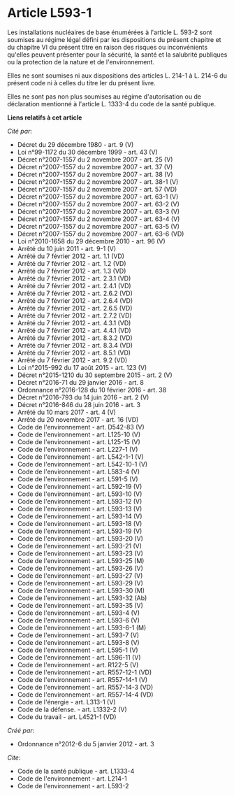 # Article L593-1

Les installations nucléaires de base énumérées à l'article L. 593-2 sont soumises au régime légal défini par les dispositions
du présent chapitre et du chapitre VI du présent titre en raison des risques ou inconvénients qu'elles peuvent présenter pour
la sécurité, la santé et la salubrité publiques ou la protection de la nature et de l'environnement. 

Elles ne sont soumises ni aux dispositions des articles L. 214-1 à L. 214-6 du présent code ni à celles du titre Ier du
présent livre. 

Elles ne sont pas non plus soumises au régime d'autorisation ou de déclaration mentionné à l'article L. 1333-4 du code de la
santé publique.

**Liens relatifs à cet article**

_Cité par_:

  - Décret du 29 décembre 1980 - art. 9 (V)
  - Loi n°99-1172 du 30 décembre 1999 - art. 43 (V)
  - Décret n°2007-1557 du 2 novembre 2007 - art. 25 (V)
  - Décret n°2007-1557 du 2 novembre 2007 - art. 37 (V)
  - Décret n°2007-1557 du 2 novembre 2007 - art. 38 (V)
  - Décret n°2007-1557 du 2 novembre 2007 - art. 38-1 (V)
  - Décret n°2007-1557 du 2 novembre 2007 - art. 57 (VD)
  - Décret n°2007-1557 du 2 novembre 2007 - art. 63-1 (V)
  - Décret n°2007-1557 du 2 novembre 2007 - art. 63-2 (V)
  - Décret n°2007-1557 du 2 novembre 2007 - art. 63-3 (V)
  - Décret n°2007-1557 du 2 novembre 2007 - art. 63-4 (V)
  - Décret n°2007-1557 du 2 novembre 2007 - art. 63-5 (V)
  - Décret n°2007-1557 du 2 novembre 2007 - art. 63-6 (VD)
  - Loi n°2010-1658 du 29 décembre 2010 - art. 96 (V)
  - Arrêté du 10 juin 2011 - art. 9-1 (V)
  - Arrêté du 7 février 2012 - art. 1.1 (VD)
  - Arrêté du 7 février 2012 - art. 1.2 (VD)
  - Arrêté du 7 février 2012 - art. 1.3 (VD)
  - Arrêté du 7 février 2012 - art. 2.3.1 (VD)
  - Arrêté du 7 février 2012 - art. 2.4.1 (VD)
  - Arrêté du 7 février 2012 - art. 2.6.2 (VD)
  - Arrêté du 7 février 2012 - art. 2.6.4 (VD)
  - Arrêté du 7 février 2012 - art. 2.6.5 (VD)
  - Arrêté du 7 février 2012 - art. 2.7.2 (VD)
  - Arrêté du 7 février 2012 - art. 4.3.1 (VD)
  - Arrêté du 7 février 2012 - art. 4.4.1 (VD)
  - Arrêté du 7 février 2012 - art. 8.3.2 (VD)
  - Arrêté du 7 février 2012 - art. 8.3.4 (VD)
  - Arrêté du 7 février 2012 - art. 8.5.1 (VD)
  - Arrêté du 7 février 2012 - art. 9.2 (VD)
  - Loi n°2015-992 du 17 août 2015 - art. 123 (V)
  - Décret n°2015-1210 du 30 septembre 2015 - art. 2 (V)
  - Décret n°2016-71 du 29 janvier 2016 - art. 8
  - Ordonnance n°2016-128 du 10 février 2016 - art. 38
  - Décret n°2016-793 du 14 juin 2016 - art. 2 (V)
  - Décret n°2016-846 du 28 juin 2016 - art. 3
  - Arrêté du 10 mars 2017 - art. 4 (V)
  - Arrêté du 20 novembre 2017 - art. 16 (VD)
  - Code de l'environnement - art. D542-83 (V)
  - Code de l'environnement - art. L125-10 (V)
  - Code de l'environnement - art. L125-15 (V)
  - Code de l'environnement - art. L227-1 (V)
  - Code de l'environnement - art. L542-1-1 (V)
  - Code de l'environnement - art. L542-10-1 (V)
  - Code de l'environnement - art. L583-4 (V)
  - Code de l'environnement - art. L591-5 (V)
  - Code de l'environnement - art. L592-19 (V)
  - Code de l'environnement - art. L593-10 (V)
  - Code de l'environnement - art. L593-12 (V)
  - Code de l'environnement - art. L593-13 (V)
  - Code de l'environnement - art. L593-14 (V)
  - Code de l'environnement - art. L593-18 (V)
  - Code de l'environnement - art. L593-19 (V)
  - Code de l'environnement - art. L593-20 (V)
  - Code de l'environnement - art. L593-21 (V)
  - Code de l'environnement - art. L593-23 (V)
  - Code de l'environnement - art. L593-25 (M)
  - Code de l'environnement - art. L593-26 (V)
  - Code de l'environnement - art. L593-27 (V)
  - Code de l'environnement - art. L593-29 (V)
  - Code de l'environnement - art. L593-30 (M)
  - Code de l'environnement - art. L593-32 (Ab)
  - Code de l'environnement - art. L593-35 (V)
  - Code de l'environnement - art. L593-4 (V)
  - Code de l'environnement - art. L593-6 (V)
  - Code de l'environnement - art. L593-6-1 (M)
  - Code de l'environnement - art. L593-7 (V)
  - Code de l'environnement - art. L593-8 (V)
  - Code de l'environnement - art. L595-1 (V)
  - Code de l'environnement - art. L596-11 (V)
  - Code de l'environnement - art. R122-5 (V)
  - Code de l'environnement - art. R557-12-1 (VD)
  - Code de l'environnement - art. R557-14-1 (V)
  - Code de l'environnement - art. R557-14-3 (VD)
  - Code de l'environnement - art. R557-14-4 (VD)
  - Code de l'énergie - art. L313-1 (V)
  - Code de la défense. - art. L1332-2 (V)
  - Code du travail - art. L4521-1 (VD)

_Créé par_:

  - Ordonnance n°2012-6 du 5 janvier 2012 - art. 3

_Cite_:

  - Code de la santé publique - art. L1333-4
  - Code de l'environnement - art. L214-1
  - Code de l'environnement - art. L593-2
